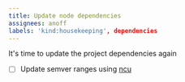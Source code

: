 ```yaml
---
title: Update node dependencies
assignees: anoff
labels: 'kind:housekeeping', dependencies
---
```

It's time to update the project dependencies again

- [ ] Update semver ranges using [ncu](https://github.com/raineorshine/npm-check-updates)
